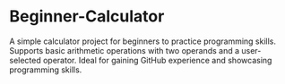 # Beginner-Calculator
A simple calculator project for beginners to practice programming skills. Supports basic arithmetic operations with two operands and a user-selected operator. Ideal for gaining GitHub experience and showcasing programming skills.

